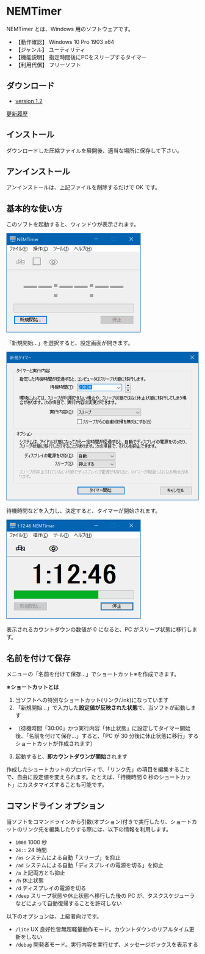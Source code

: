# NEMTimer

NEMTimer とは、Windows 用のソフトウェアです。

* 【動作確認】 Windows 10 Pro 1903 x64
* 【ジャンル】 ユーティリティ
* 【機能説明】 指定時間後にPCをスリープするタイマー
* 【利用代償】 フリーソフト

## ダウンロード

* [version 1.2](../../releases/download/v1.2/nemtim12.zip)

[更新履歴](../../releases)

## インストール

ダウンロードした圧縮ファイルを展開後、適当な場所に保存して下さい。

## アンインストール

アンインストールは、上記ファイルを削除するだけで OK です。

## 基本的な使い方

このソフトを起動すると、ウィンドウが表示されます。

![](./README/sstitle.png)

「新規開始...」を選択すると、設定画面が開きます。

![](./README/ssopt.png)

待機時間などを入力し、決定すると、タイマーが開始されます。

![](./README/ssrun.png)

表示されるカウントダウンの数値が 0 になると、PC がスリープ状態に移行します。

## 名前を付けて保存

メニューの「名前を付けて保存...」でショートカット※を作成できます。

**※ショートカットとは**

1. 当ソフトへの特別なショートカット(リンク/.lnk)になっています
2. 「新規開始...」で入力した**設定値が反映された状態**で、当ソフトが起動します
  * （待機時間「30:00」かつ実行内容「休止状態」に設定してタイマー開始後、「名前を付けて保存...」すると、「PC が 30 分後に休止状態に移行」するショートカットが作成されます）
3. 起動すると、**即カウントダウンが開始**されます

作成したショートカットのプロパティで、「リンク先」の項目を編集することで、自由に設定値を変えられます。たとえば、「待機時間 0 秒のショートカット」にカスタマイズすることも可能です。

## コマンドライン オプション

当ソフトをコマンドラインから引数(オプション)付きで実行したり、ショートカットのリンク先を編集したりする際には、以下の情報を利用します。

* `1000` 1000 秒
* `24::` 24 時間
* `/as` システムによる自動「スリープ」を抑止
* `/ad` システムによる自動「ディスプレイの電源を切る」を抑止
* `/a` 上記両方とも抑止
* `/h` 休止状態
* `/d` ディスプレイの電源を切る
* `/deep` スリープ状態や休止状態へ移行した後の PC が、タスクスケジューラなどによって自動復帰することを許可しない

以下のオプションは、上級者向けです。

* `/lite` UX 良好性皆無超軽量動作モード。カウントダウンのリアルタイム更新をしない
* `/debug` 開発者モード。実行内容を実行せず、メッセージボックスを表示する
